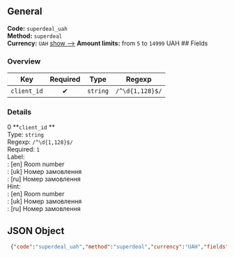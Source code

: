 ## General 
**Code:** `superdeal_uah`  
**Method:** `superdeal`  
**Currency:** `UAH` [show -->]() 
**Amount limits:** from `5`  to `14999`  UAH ## Fields 
### Overview 
|Key|Required|Type|Regexp| 
|:---:|:---:|:---:|:---:| 
|`client_id` |✔ |`string` |`/^\d{1,128}$/` | 
 
### Details 
0 **`client_id` **  
Type: `string`  
Regexp: `/^\d{1,128}$/`  
Required: `1`  
Label:  
: [en] Room number  
: [uk] Номер замовлення  
: [ru] Номер замовлення  
Hint:  
: [en] Room number  
: [uk] Номер замовлення  
: [ru] Номер замовлення  
## JSON Object 
```json
 {"code":"superdeal_uah","method":"superdeal","currency":"UAH","fields":[{"key":"client_id","type":"string","label":{"en":"Room number","uk":"\u041d\u043e\u043c\u0435\u0440 \u0437\u0430\u043c\u043e\u0432\u043b\u0435\u043d\u043d\u044f","ru":"\u041d\u043e\u043c\u0435\u0440 \u0437\u0430\u043c\u043e\u0432\u043b\u0435\u043d\u043d\u044f"},"regexp":"\/^\\d{1,128}$\/","required":true,"position":1,"hint":{"en":"Room number","uk":"\u041d\u043e\u043c\u0435\u0440 \u0437\u0430\u043c\u043e\u0432\u043b\u0435\u043d\u043d\u044f","ru":"\u041d\u043e\u043c\u0435\u0440 \u0437\u0430\u043c\u043e\u0432\u043b\u0435\u043d\u043d\u044f"},"example":"1955200"}],"amount_min":5,"amount_max":14999}```  
